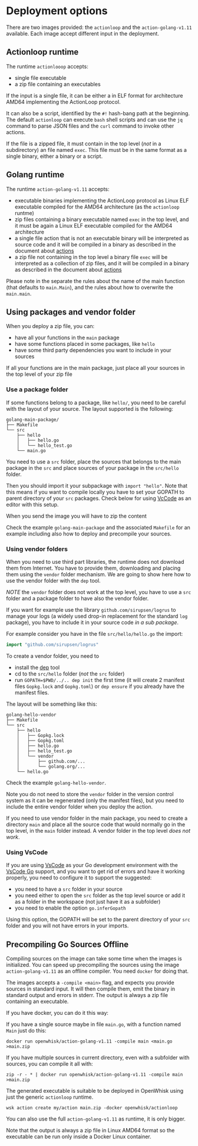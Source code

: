 <!--
#
# Licensed to the Apache Software Foundation (ASF) under one or more
# contributor license agreements.  See the NOTICE file distributed with
# this work for additional information regarding copyright ownership.
# The ASF licenses this file to You under the Apache License, Version 2.0
# (the "License"); you may not use this file except in compliance with
# the License.  You may obtain a copy of the License at
#
#     http://www.apache.org/licenses/LICENSE-2.0
#
# Unless required by applicable law or agreed to in writing, software
# distributed under the License is distributed on an "AS IS" BASIS,
# WITHOUT WARRANTIES OR CONDITIONS OF ANY KIND, either express or implied.
# See the License for the specific language governing permissions and
# limitations under the License.
#
-->

# Deployment options

There are two images provided: the `actionloop` and the `action-golang-v1.11` available. Each image accept different input in the deployment.

<a name="actionloop">

## Actionloop runtime

The runtime `actionlooop` accepts:

- single file executable
- a zip file containing an executables

If the input is a single file, it can be either a in ELF format for architecture AMD64 implementing the ActionLoop protocol.

It can also be a script, identified by the `#!` hash-bang path at the beginning. The default `actionloop` can execute `bash` shell scripts and can use the `jq` command to parse JSON files and the `curl` command to invoke other actions.

If the file is a zipped file, it must contain in the top level (*not* in a subdirectory) an file named `exec`. This file must be in the same format as a single binary, either a binary or a script.

<a name="golang">

## Golang runtime

The runtime `action-golang-v1.11` accepts:

- executable binaries implementing the ActionLoop protocol as Linux ELF executable compiled for the AMD64 architecture (as the `actionloop` runtme)
- zip files containing a binary executable named `exec` in the top level, and it must be again a Linux ELF executable compiled for the AMD64 architecture
- a single file action that is not an executable binary will be interpreted as source code and it will be compiled in a binary as described in the document about [actions](ACTION.md)
- a zip file not containing in the top level a binary file `exec` will  be interpreted as a collection of zip files, and it will be compiled in a binary as described in the document about [actions](ACTION.md)

Please note in the separate the rules about the name of the main function (that defaults to `main.Main`), and the rules about how to overwrite the `main.main`.

## Using packages and vendor folder

When you deploy a zip file, you can:

- have all your functions in the `main` package
- have some functions placed in some packages, like `hello`
- have some third party dependencies you want to include in your sources

If all your functions are in the main package, just place all your sources in the top level of your zip file

### Use a package folder

If some functions belong to a package, like `hello/`, you need to be careful with the layout of your source. The layout supported is the following:

```
golang-main-package/
├── Makefile
└── src
    ├── hello
    │   ├── hello.go
    │   └── hello_test.go
    └── main.go
```

You need to use a `src` folder, place the sources that belongs to the main package in the `src` and place sources of your package in the `src/hello` folder.

Then you should import it your subpackage with `import "hello"`.
Note that this means if you want to compile locally you have to set your GOPATH to parent directory of your `src` packages. Check below for using [VcCode](#vscode) as an editor with this setup.

When you send the image you will have to zip the content

Check the example `golang-main-package` and the associated `Makefile` for an example including also how to deploy and precompile your sources.

### Using vendor folders

When you need to use third part libraries, the runtime does not download them from Internet. You have to provide them,  downloading and placing them using the `vendor` folder mechanism. We are going to show here how to use the vendor folder with the `dep` tool.

*NOTE* the `vendor` folder does not work at the top level, you have to use a `src` folder and a package folder to have also the vendor folder.

If you want for example use the library `github.com/sirupsen/logrus` to manage your logs (a widely used drop-in replacement for the standard `log` package), you have to include it in your source code *in a sub package*.

For example consider you have in the file `src/hello/hello.go` the import:

```go
import "github.com/sirupsen/logrus"
```

To create a vendor folder, you need to

- install the [dep](https://github.com/golang/dep) tool
- cd to the `src/hello` folder (*not* the `src` folder)
- run `GOPATH=$PWD/../.. dep init` the first time (it will create 2 manifest files `Gopkg.lock` and `Gopkg.toml`) or `dep ensure` if you already have the manifest files.

The layout will be something like this:

```
golang-hello-vendor
├── Makefile
└── src
    ├── hello
    │   ├── Gopkg.lock
    │   ├── Gopkg.toml
    │   ├── hello.go
    │   ├── hello_test.go
    │   └── vendor
    │       ├── github.com/...
    │       └── golang.org/...
    └── hello.go
```

Check the example `golang-hello-vendor`.

Note you do not need to store the `vendor` folder in the version control system as it can be regenerated (only the manifest files), but you need to include the entire vendor folder when you deploy the action.

If you need to use vendor folder in the main package, you need to create a directory `main` and place all the source code that would normally go in the top level, in the `main` folder instead.  A vendor folder in the top level *does not work*.

<a name="vscode">

### Using VsCode

If you are using [VsCode](https://code.visualstudio.com/) as your Go development environment with the [VsCode Go](https://marketplace.visualstudio.com/items?itemName=ms-vscode.Go) support, and you want to get rid of errors and have it working properly, you need to configure it to support the suggested:

- you need to have a `src` folder in your source
- you need either to open the `src` folder as the top level source or add it as a folder in the workspace (not just have it as a subfolder)
- you need to enable the option `go.inferGopath`

Using this option, the GOPATH will be set to the parent directory of your `src` folder and you will not have errors in your imports.

<a name="precompile"/>

## Precompiling Go Sources Offline

Compiling sources on the image can take some time when the images is initialized. You can speed up precompiling the sources using the image `action-golang-v1.11` as an offline compiler. You need `docker` for doing that.

The images accepts a `-compile <main>` flag, and expects you provide sources in standard input. It will then compile them, emit the binary in standard output and errors in stderr. The output is always a zip file containing an executable.

If you have docker, you can do it this way:

If you have a single source maybe in file `main.go`, with a function named `Main` just do this:

`docker run openwhisk/action-golang-v1.11 -compile main <main.go >main.zip`

If you have multiple sources in current directory, even with a subfolder with sources, you can compile it all with:

`zip -r - * | docker run openwhisk/action-golang-v1.11 -compile main >main.zip`

The  generated executable is suitable to be deployed in OpenWhisk using just the generic `actionloop` runtime.

`wsk action create my/action main.zip -docker openwhisk/actionloop`

You can also use the full `action-golang-v1.11` as runtime, it is only bigger.

Note that the output is always a zip file in  Linux AMD64 format so the executable can be run only inside a Docker Linux container.




